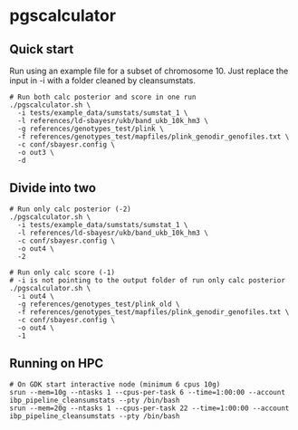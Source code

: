 # pgscalculator


## Quick start
Run using an example file for a subset of chromosome 10. Just replace the input in -i with a folder cleaned by cleansumstats.

```
# Run both calc posterior and score in one run
./pgscalculator.sh \
  -i tests/example_data/sumstats/sumstat_1 \
  -l references/ld-sbayesr/ukb/band_ukb_10k_hm3 \
  -g references/genotypes_test/plink \
  -f references/genotypes_test/mapfiles/plink_genodir_genofiles.txt \
  -c conf/sbayesr.config \
  -o out3 \
  -d

```
## Divide into two 

```
# Run only calc posterior (-2)
./pgscalculator.sh \
  -i tests/example_data/sumstats/sumstat_1 \
  -l references/ld-sbayesr/ukb/band_ukb_10k_hm3 \
  -c conf/sbayesr.config \
  -o out4 \
  -2

# Run only calc score (-1)
# -i is not pointing to the output folder of run only calc posterior
./pgscalculator.sh \
  -i out4 \
  -g references/genotypes_test/plink_old \
  -f references/genotypes_test/mapfiles/plink_genodir_genofiles.txt \
  -c conf/sbayesr.config \
  -o out4 \
  -1

```

## Running on HPC
```
# On GDK start interactive node (minimum 6 cpus 10g)
srun --mem=10g --ntasks 1 --cpus-per-task 6 --time=1:00:00 --account ibp_pipeline_cleansumstats --pty /bin/bash
srun --mem=20g --ntasks 1 --cpus-per-task 22 --time=1:00:00 --account ibp_pipeline_cleansumstats --pty /bin/bash

```


